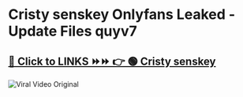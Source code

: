 
 # Cristy senskey Onlyfans Leaked - Update Files quyv7

## <h2><a href="https://clipsfans.com/Cristy_senskey&ref=git">🔗 Click to LINKS ⏩⏩ 👉 🟢 Cristy senskey </a></h2>

<a href="https://clipsfans.com/Cristy_senskey&ref=git" rel="nofollow" data-target="animated-image.originalLink"><img src="https://i.ibb.co.com/xMMVF88/686577567.gif" alt="Viral Video Original" style="max-width: 100%; display: inline-block;" data-target="animated-image.originalImage"></a>

